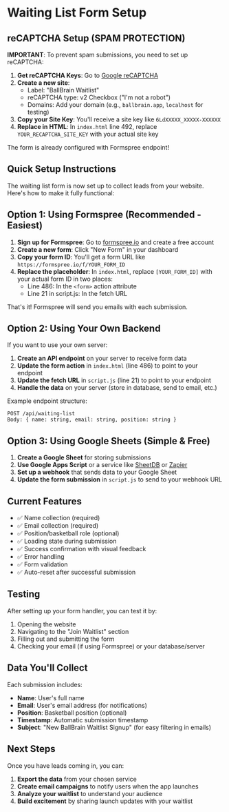 # Waiting List Form Setup

## reCAPTCHA Setup (SPAM PROTECTION)

**IMPORTANT**: To prevent spam submissions, you need to set up reCAPTCHA:

1. **Get reCAPTCHA Keys**: Go to [Google reCAPTCHA](https://www.google.com/recaptcha/admin/create)
2. **Create a new site**:
   - Label: "BallBrain Waitlist"
   - reCAPTCHA type: v2 Checkbox ("I'm not a robot")
   - Domains: Add your domain (e.g., `ballbrain.app`, `localhost` for testing)
3. **Copy your Site Key**: You'll receive a site key like `6LdXXXXX_XXXXX-XXXXXX`
4. **Replace in HTML**: In `index.html` line 492, replace `YOUR_RECAPTCHA_SITE_KEY` with your actual site key

The form is already configured with Formspree endpoint!

## Quick Setup Instructions

The waiting list form is now set up to collect leads from your website. Here's how to make it fully functional:

## Option 1: Using Formspree (Recommended - Easiest)

1. **Sign up for Formspree**: Go to [formspree.io](https://formspree.io/) and create a free account
2. **Create a new form**: Click "New Form" in your dashboard
3. **Copy your form ID**: You'll get a form URL like `https://formspree.io/f/YOUR_FORM_ID`
4. **Replace the placeholder**: In `index.html`, replace `[YOUR_FORM_ID]` with your actual form ID in two places:
   - Line 486: In the `<form>` action attribute
   - Line 21 in script.js: In the fetch URL

That's it! Formspree will send you emails with each submission.

## Option 2: Using Your Own Backend

If you want to use your own server:

1. **Create an API endpoint** on your server to receive form data
2. **Update the form action** in `index.html` (line 486) to point to your endpoint
3. **Update the fetch URL** in `script.js` (line 21) to point to your endpoint
4. **Handle the data** on your server (store in database, send to email, etc.)

Example endpoint structure:
```
POST /api/waiting-list
Body: { name: string, email: string, position: string }
```

## Option 3: Using Google Sheets (Simple & Free)

1. **Create a Google Sheet** for storing submissions
2. **Use Google Apps Script** or a service like [SheetDB](https://sheetdb.io/) or [Zapier](https://zapier.com/)
3. **Set up a webhook** that sends data to your Google Sheet
4. **Update the form submission** in `script.js` to send to your webhook URL

## Current Features

- ✅ Name collection (required)
- ✅ Email collection (required)
- ✅ Position/basketball role (optional)
- ✅ Loading state during submission
- ✅ Success confirmation with visual feedback
- ✅ Error handling
- ✅ Form validation
- ✅ Auto-reset after successful submission

## Testing

After setting up your form handler, you can test it by:
1. Opening the website
2. Navigating to the "Join Waitlist" section
3. Filling out and submitting the form
4. Checking your email (if using Formspree) or your database/server

## Data You'll Collect

Each submission includes:
- **Name**: User's full name
- **Email**: User's email address (for notifications)
- **Position**: Basketball position (optional)
- **Timestamp**: Automatic submission timestamp
- **Subject**: "New BallBrain Waitlist Signup" (for easy filtering in emails)

## Next Steps

Once you have leads coming in, you can:
1. **Export the data** from your chosen service
2. **Create email campaigns** to notify users when the app launches
3. **Analyze your waitlist** to understand your audience
4. **Build excitement** by sharing launch updates with your waitlist

